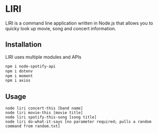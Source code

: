 # LIRI

LIRI is a command line application written in Node.js that allows you to quicky look up movie, song and concert information.

## Installation

LIRI uses multiple modules and APIs

```bash
npm i node-spotify-api
npm i dotenv
npm i moment
npm i axios
```

## Usage

```
node liri concert-this [band name]
node liri movie-this [movie title]
node liri spotify-this-song [song title]
node liri do-what-it-says [no parameter required; pulls a random command from random.txt]